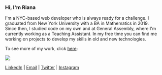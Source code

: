 ### Hi, I'm Riana

I'm a NYC-based web developer who is always ready for a challenge. I graduated from New York University with a BA in Mathematics in 2019. Since then, I studied code on my own and at General Assembly, where I'm currently working as a Teaching Assistant. In my free time you can find me working on projects to develop my skills in old and new technologies. 

To see more of my work, click [here](https://r-shahid.github.io): 

[![](https://res.cloudinary.com/rshahid/image/upload/v1607217615/portfolio/project_images_7_lr5pdv.png)](https://r-shahid.github.io)

[LinkedIn](https://www.linkedin.com/in/rianashahid) | [Email](mailto:info@rianashahid.com) | [Twitter](https://twitter.com/RianaShahid) | [Instagram](https://instagram.com/rianashahid)
